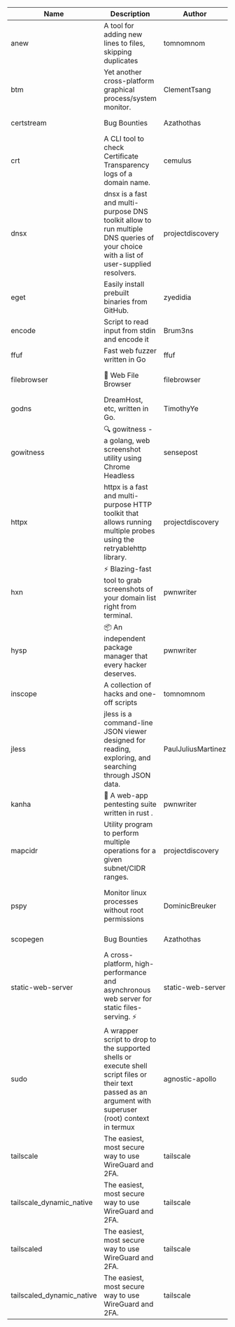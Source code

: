 | Name | Description | Author | Repository | Stars | Version | Updated | Size | SHA256SUM | B3SUM | Source | Language | License |
| ---- | ----------- | ------ | ---------- | ----- | ------- | ------- | ---- | --- | ------ | --------|-------- | ------- |
| anew | A tool for adding new lines to files, skipping duplicates | tomnomnom | [https://github.com/tomnomnom/anew](https://github.com/tomnomnom/anew) | 1102 | v0.1.1 | 2022-03-15T22:35:31Z | 1.41 MB | 7f59dbcab4da8fff37df3109f57d912dc075f2a8e3a10f3bbe75bce8d3e03261 | ea77a6567c1d2a7af212dfac7ded8ded63f6728078190964679ec22d2f632bfe | https://raw.githubusercontent.com/Azathothas/Toolpacks/main/aarch64_arm64_v8a_Android/anew | Go | MIT License |
| btm | Yet another cross-platform graphical process/system monitor. | ClementTsang | [https://github.com/ClementTsang/bottom](https://github.com/ClementTsang/bottom) | 8157 | 0.9.6 | 2023-08-27T01:43:44Z | 3.11 MB | 50a420a3ded6a652ecf268eaec249d4d19fa32a25127f787bf9d6a3c3becec2b | 36f953866f091107a9f94997ecc6c7139b5385daacf0b041a29a57c1fac41d10 | https://raw.githubusercontent.com/Azathothas/Toolpacks/main/aarch64_arm64_v8a_Android/btm | Rust | MIT License |
| certstream |  Bug Bounties | Azathothas | [https://github.com/Azathothas/Arsenal](https://github.com/Azathothas/Arsenal) | 12 | null |  | 4.54 MB | f11f4fa1dba5cae33b78e2d7536b2b1dc6546ed09b3485108c51e2cae43f82b7 | a8caa1ec8770256a0828ba1bbfd39540c70b8651641abaa175d43057a7c478dd | https://raw.githubusercontent.com/Azathothas/Toolpacks/main/aarch64_arm64_v8a_Android/certstream | Shell | null |
| crt | A CLI tool to check Certificate Transparency logs of a domain name. | cemulus | [https://github.com/cemulus/crt](https://github.com/cemulus/crt) | 64 | v0.1.0 | 2022-03-08T21:41:54Z | 4.63 MB | f6ca6cac4e9323be8a6bc3f37307bae58fd44edd7f31d051f04150d9b674f10a | be0f16c685682e70c841e04b8274bcfcd4a277bd3f474bfcdd70827c15b818f6 | https://raw.githubusercontent.com/Azathothas/Toolpacks/main/aarch64_arm64_v8a_Android/crt | Go | Apache License 2.0 |
| dnsx | dnsx is a fast and multi-purpose DNS toolkit allow to run multiple DNS queries of your choice with a list of user-supplied resolvers. | projectdiscovery | [https://github.com/projectdiscovery/dnsx](https://github.com/projectdiscovery/dnsx) | 1818 | v1.1.6 | 2023-11-11T19:20:44Z | 25.01 MB | 2f56e9fb994c90871fa492af7acb2e751f4ada5baf8470dba5529a4d088b0c2a | 06ae3d2cf08a56fef00d2144211b28140c54c74aa0366eaa3d4640e5e4aa0ca6 | https://raw.githubusercontent.com/Azathothas/Toolpacks/main/aarch64_arm64_v8a_Android/dnsx | Go | MIT License |
| eget | Easily install prebuilt binaries from GitHub. | zyedidia | [https://github.com/zyedidia/eget](https://github.com/zyedidia/eget) | 652 | v1.3.3 | 2023-02-22T05:15:46Z | 6.49 MB | 40bfbe9b74c557eaa9ce8907543c8cd7ec8e0754694222109856baa47ad0c8a8 | 5a485c3cf3df7eae4007d043fe97d4dfe42d391d32f84cd2af41dfa33e0db76c | https://raw.githubusercontent.com/Azathothas/Toolpacks/main/aarch64_arm64_v8a_Android/eget | Go | MIT License |
| encode | Script to read input from stdin and encode it | Brum3ns | [https://github.com/Brum3ns/encode](https://github.com/Brum3ns/encode) | 18 | null |  | 2.49 MB | b3329a0957adc73c62d09194ba4e6a95ca6021c8598a2672add86ad2ebc10b64 | fd456100c0f446d6f04ab883b807e24f4a1876e3d2d2460f7eac0d0156ebacce | https://raw.githubusercontent.com/Azathothas/Toolpacks/main/aarch64_arm64_v8a_Android/encode | Go | MIT License |
| ffuf | Fast web fuzzer written in Go | ffuf | [https://github.com/ffuf/ffuf](https://github.com/ffuf/ffuf) | 10698 | v2.1.0 | 2023-09-16T12:23:19Z | 8.18 MB | 550f668e6a92704c8341897cfef41fe27403bd03fbb7b707a039480671ac69b7 | 548096318c1a7a402c5ef3dacc58c0404a414a6934af3e973fef67201be847d2 | https://raw.githubusercontent.com/Azathothas/Toolpacks/main/aarch64_arm64_v8a_Android/ffuf | Go | MIT License |
| filebrowser | 📂 Web File Browser | filebrowser | [https://github.com/filebrowser/filebrowser](https://github.com/filebrowser/filebrowser) | 21971 | v2.26.0 | 2023-11-02T21:58:20Z | 13.29 MB | 31a542d0c0acf068088770803e8fd672ed26ff0c3b041edc92a002a65f3a4747 | c7e1cc285ad1ab077a8d1bd5f3575c5081cbc3b0c8b9ce488ed18a23cdcaceef | https://raw.githubusercontent.com/Azathothas/Toolpacks/main/aarch64_arm64_v8a_Android/filebrowser | Go | Apache License 2.0 |
| godns |  DreamHost, etc, written in Go. | TimothyYe | [https://github.com/TimothyYe/godns](https://github.com/TimothyYe/godns) | 1384 | v3.0.4 | 2023-10-22T12:12:07Z | 11.80 MB | 9eac28e4678e1a8dcf48eadce62a7cafe3783b72bd4300425273e37903b643fc | e7bfad398a8f07571726c98924f75c035ca86412235a683f6cc3e968b9d1731b | https://raw.githubusercontent.com/Azathothas/Toolpacks/main/aarch64_arm64_v8a_Android/godns | Go | Apache License 2.0 |
| gowitness | 🔍 gowitness - a golang, web screenshot utility using Chrome Headless | sensepost | [https://github.com/sensepost/gowitness](https://github.com/sensepost/gowitness) | 2487 | 2.5.1 | 2023-10-29T11:11:30Z | 25.96 MB | 4c6ecadca7ab95320a4258001aa73276ec4605297ceb33b42e0e127893bf8cea | 1ba7329af2126cccf10708efc3447f7de4269b4b361784e26bff614a2484f999 | https://raw.githubusercontent.com/Azathothas/Toolpacks/main/aarch64_arm64_v8a_Android/gowitness | Go | GNU General Public License v3.0 |
| httpx | httpx is a fast and multi-purpose HTTP toolkit that allows running multiple probes using the retryablehttp library. | projectdiscovery | [https://github.com/projectdiscovery/httpx](https://github.com/projectdiscovery/httpx) | 6277 | v1.3.7 | 2023-11-13T07:26:10Z | 39.73 MB | df21a5f830da3c03cf443b09e94eebd171c735ff244a00341d3d1e770987ceb2 | 2b6ea15c764847dbe5dac871dbaee8b89f42320d9f5cc9b90a1e11a3fac3030e | https://raw.githubusercontent.com/Azathothas/Toolpacks/main/aarch64_arm64_v8a_Android/httpx | Go | MIT License |
| hxn | ⚡ Blazing-fast tool to grab screenshots of your domain list right from terminal. | pwnwriter | [https://github.com/pwnwriter/haylxon](https://github.com/pwnwriter/haylxon) | 349 | v0.1.9 | 2023-11-03T07:24:19Z | 6.03 MB | 9d87181753aa6cf37cffd4f6897654293601e96d70f1096a14bcb72b400b206d | 60340b4eafb0015b9e2e0821bdaac7ddf727704e458964300b18fc1dc8fcf262 | https://raw.githubusercontent.com/Azathothas/Toolpacks/main/aarch64_arm64_v8a_Android/hxn | Rust | MIT License |
| hysp | 📦 An independent package manager that every hacker deserves. | pwnwriter | [https://github.com/pwnwriter/hysp](https://github.com/pwnwriter/hysp) | 382 | v0.1.2 | 2023-12-13T15:03:18Z | 3.26 MB | fc9403a1dd0ff91d516937b67c6c97817e5b456b901ae787464ff815b9fbb303 | 2738f197c627a53018c06f8ee1e88a5cd0204d6ab8df13e67685e60c38118be9 | https://raw.githubusercontent.com/Azathothas/Toolpacks/main/aarch64_arm64_v8a_Android/hysp | Rust | MIT License |
| inscope | A collection of hacks and one-off scripts | tomnomnom | [https://github.com/tomnomnom/hacks](https://github.com/tomnomnom/hacks) | 1959 | null |  | 1.79 MB | c0e77a9312cfefdfd6345a3b7aa232a5387ad2b1d86a3be95e35b42239876632 | ebc0a7a38ea66393e99f9ac935e113f13fec16bd944a056b1d047c397ea8c3c3 | https://raw.githubusercontent.com/Azathothas/Toolpacks/main/aarch64_arm64_v8a_Android/inscope | Go | null |
| jless | jless is a command-line JSON viewer designed for reading, exploring, and searching through JSON data. | PaulJuliusMartinez | [https://github.com/PaulJuliusMartinez/jless](https://github.com/PaulJuliusMartinez/jless) | 4294 | v0.9.0 | 2023-07-17T02:51:34Z | 1.74 MB | 7833474dcc6a493542580897949bb4b842e0f9e2e71834ee6072c469573120f5 | 56e6f82dd4b81ec33cf1d76090f6522514c0f96bb2843c12688e1979015ee859 | https://raw.githubusercontent.com/Azathothas/Toolpacks/main/aarch64_arm64_v8a_Android/jless | Rust | MIT License |
| kanha | 🦚 A web-app pentesting suite written in rust . | pwnwriter | [https://github.com/pwnwriter/kanha](https://github.com/pwnwriter/kanha) | 219 | v-v0.1.2 | 2023-10-17T16:42:52Z | 2.78 MB | d92ce5d7f396d0cd46c7766bca3aaa0351abb4cfec0279b94783eb06dfd0d303 | 6b2ed3125975891cddc8001b3ae8b6ce658ff5828a4f36e2fba36118a4d3dd34 | https://raw.githubusercontent.com/Azathothas/Toolpacks/main/aarch64_arm64_v8a_Android/kanha | Rust | MIT License |
| mapcidr | Utility program to perform multiple operations for a given subnet/CIDR ranges. | projectdiscovery | [https://github.com/projectdiscovery/mapcidr](https://github.com/projectdiscovery/mapcidr) | 870 | v1.1.16 | 2023-11-23T07:59:56Z | 22.31 MB | 8275861b96c2376812e4a43f512cc0f59897c917d95397b3e0157d20e8a71de9 | 8af41bb1bb64c11c75af1140a13b885876c9c1cdb645ebf4165c4accd22ced4e | https://raw.githubusercontent.com/Azathothas/Toolpacks/main/aarch64_arm64_v8a_Android/mapcidr | Go | MIT License |
| pspy | Monitor linux processes without root permissions | DominicBreuker | [https://github.com/DominicBreuker/pspy](https://github.com/DominicBreuker/pspy) | 4289 | v1.2.1 | 2023-01-17T21:10:08Z | 3.48 MB | dde78eba5fe5f2e9e1e676f91f1ff363f6e4e9677a36357729ea036437797107 | 101bac2c87a0670c61bf534129d3260d8b9cce584403228147799050b0fc11a6 | https://raw.githubusercontent.com/Azathothas/Toolpacks/main/aarch64_arm64_v8a_Android/pspy | Go | GNU General Public License v3.0 |
| scopegen |  Bug Bounties | Azathothas | [https://github.com/Azathothas/Arsenal](https://github.com/Azathothas/Arsenal) | 12 | null |  | 1.54 MB | fcdcea01f80aa6e0e6911650295d6d98fbf1eefd1b54e67cd471c2acc5237251 | 0a9b0d5917782de646f46fa23d0cefb03f992a72278b974e93737d2863a8d739 | https://raw.githubusercontent.com/Azathothas/Toolpacks/main/aarch64_arm64_v8a_Android/scopegen | Shell | null |
| static-web-server | A cross-platform, high-performance and asynchronous web server for static files-serving. ⚡ | static-web-server | [https://github.com/static-web-server/static-web-server](https://github.com/static-web-server/static-web-server) | 953 | v2.24.2 | 2023-12-28T17:38:30Z | 6.44 MB | b91c0be5c541d063ef553aeac152f2c553a22bfd26e1d9da736e4bcd6c3299d5 | b81d7d2f8f24eccd2eb58d3ed59d3fdae47075101c03e692c53ac2b4eb5023f5 | https://raw.githubusercontent.com/Azathothas/Toolpacks/main/aarch64_arm64_v8a_Android/static-web-server | Rust | Apache License 2.0 |
| sudo | A wrapper script to drop to the supported shells or execute shell script files or their text passed as an argument with superuser (root) context in termux | agnostic-apollo | [https://github.com/agnostic-apollo/sudo](https://github.com/agnostic-apollo/sudo) | 63 | v0.2.0 | 2021-04-10T21:03:11Z | 0.24 MB | 9e56787b3ca489a9eb9e3a64f54944aa92c728d18576972ef7ef6bb10ca6462c | 261a7ec6cf5ed2fbc82f8128f2583eda7faeb8939b9e08143046f0b046e504ae | https://raw.githubusercontent.com/Azathothas/Toolpacks/main/aarch64_arm64_v8a_Android/sudo | Shell | MIT License |
| tailscale | The easiest, most secure way to use WireGuard and 2FA. | tailscale | [https://github.com/tailscale/tailscale](https://github.com/tailscale/tailscale) | 14765 | v1.56.1 | 2023-12-15T19:44:23Z | 10.42 MB | a114fc9064192e1eddbf0cec8ca95ff342df0b2ae717a6f9c628387ed6451c98 | 0887795552cff90cfd0844694b6c3a87024d97fae58c9a5ce8f7d806eaf923ce | https://raw.githubusercontent.com/Azathothas/Toolpacks/main/aarch64_arm64_v8a_Android/tailscale | Go | BSD 3-Clause New or Revised License |
| tailscale_dynamic_native | The easiest, most secure way to use WireGuard and 2FA. | tailscale | [https://github.com/tailscale/tailscale](https://github.com/tailscale/tailscale) | 14765 | v1.56.1 | 2023-12-15T19:44:23Z | 10.69 MB | 186656e2e480bae5609bef0558d99aaa696d8fd98fa5aaac01aab2e12a237ac1 | 91042b9850911e71468cf0c530b266d2cf239c30d1abf478a6643041f927a0d4 | https://raw.githubusercontent.com/Azathothas/Toolpacks/main/aarch64_arm64_v8a_Android/tailscale_dynamic_native | Go | BSD 3-Clause New or Revised License |
| tailscaled | The easiest, most secure way to use WireGuard and 2FA. | tailscale | [https://github.com/tailscale/tailscale](https://github.com/tailscale/tailscale) | 14765 | v1.56.1 | 2023-12-15T19:44:23Z | 28.10 MB | 0340d673d4d2dcb8101c0bbfae2b4e3077626b9c48d4b930a2703a7b94029e77 | 8b556ab47194a3898393c5032987574b325777ecc36faf4dc4fdb34a52b98e2e | https://raw.githubusercontent.com/Azathothas/Toolpacks/main/aarch64_arm64_v8a_Android/tailscaled | Go | BSD 3-Clause New or Revised License |
| tailscaled_dynamic_native | The easiest, most secure way to use WireGuard and 2FA. | tailscale | [https://github.com/tailscale/tailscale](https://github.com/tailscale/tailscale) | 14765 | v1.56.1 | 2023-12-15T19:44:23Z | 29.86 MB | fb4cc931751fac7743e1b1938451138d43dc9273985b183827572204d88b100e | fe3ae2a84119d56b874008545879ff6b1e637b2ac148acac8bc5a9f1b99e3bf8 | https://raw.githubusercontent.com/Azathothas/Toolpacks/main/aarch64_arm64_v8a_Android/tailscaled_dynamic_native | Go | BSD 3-Clause New or Revised License |

